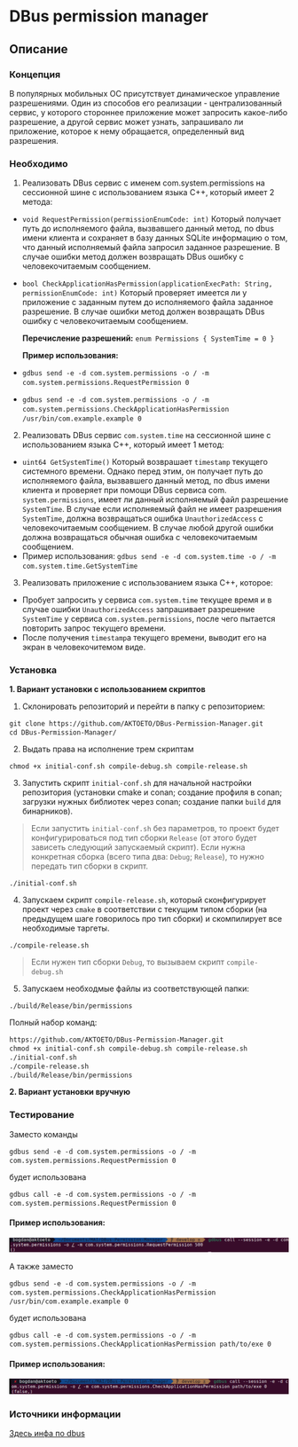 # DBus permission manager

## Описание
### Концепция
В популярных мобильных ОС присутствует динамическое управление разрешениями. Один из способов его реализации - централизованный
сервис, у которого стороннее приложение может запросить какое-либо разрешение, а другой сервис может узнать, запрашивало ли приложение,
которое к нему обращается, определенный вид разрешения.

### Необходимо

1. Реализовать DBus сервис с именем com.system.permissions на сессионной шине с использованием языка C++, который имеет 2
метода:
- `void RequestPermission(permissionEnumCode: int)`
Который получает путь до исполняемого файла, вызвавшего данный метод, по dbus имени клиента и сохраняет в базу данных SQLite информацию о том, что данный исполняемый файла запросил заданное
разрешение. В случае ошибки метод должен возвращать DBus ошибку с человекочитаемым сообщением.
- `bool CheckApplicationHasPermission(applicationExecPath: String, permissionEnumCode: int)`
Который проверяет имеется ли у приложение с заданным путем до исполняемого файла заданное разрешение. В случае
ошибки метод должен возвращать DBus ошибку с человекочитаемым сообщением.

    **Перечисление разрешений:**
`enum Permissions { SystemTime = 0 }`

    **Пример использования:**
- `gdbus send -e -d com.system.permissions -o / -m com.system.permissions.RequestPermission 0`
- `gdbus send -e -d com.system.permissions -o / -m com.system.permissions.CheckApplicationHasPermission /usr/bin/com.example.example 0`
2. Реализовать DBus сервис `com.system.time` на сессионной шине с использованием языка C++, который имеет 1 метод:
- `uint64 GetSystemTime()`
Который возврашает `timestamp` текущего системного времени. Однако перед этим, он получает путь до исполняемого файла,
вызвавшего данный метод, по dbus имени клиента и проверяет при помощи DBus сервиса com.
`system.permissions`, имеет ли данный исполняемый файл разрешение `SystemTime`. В случае если исполняемый файл не
имеет разрешения `SystemTime`, должна возвращаться ошибка `UnauthorizedAccess` с человекочитаемым сообщением. В
случае любой другой ошибки должна возвращаться обычная ошибка с человекочитаемым сообщением.
- Пример использования:
`gdbus send -e -d com.system.time -o / -m com.system.time.GetSystemTime`
3. Реализовать приложение с использованием языка C++, которое:
- Пробует запросить у сервиса `com.system.time` текущее время и в случае ошибки `UnauthorizedAccess` запрашивает
разрешение `SystemTime` у сервиса `com.system.permissions`, после чего пытается повторить запрос текущего времени.
- После получения `timestamp`a текущего времени, выводит его на экран в человекочитемом виде.

### Установка

**1. Вариант установки с использованием скриптов**

1. Склонировать репозиторий и перейти в папку с репозиторием:
```
git clone https://github.com/AKTOETO/DBus-Permission-Manager.git
cd DBus-Permission-Manager/
```
2. Выдать права на исполнение трем скриптам
```
chmod +x initial-conf.sh compile-debug.sh compile-release.sh 
```
3. Запустить скрипт `initial-conf.sh` для начальной настройки репозитория (установки cmake и conan; создание профиля в conan; загрузки нужных библиотек через conan; создание папки `build` для бинарников). 
> Если запустить `initial-conf.sh` без параметров, то проект будет конфигурироваться под тип сборки `Release` (от этого будет зависеть следующий запускаемый скрипт). Если нужна конкретная сборка (всего типа два: `Debug`; `Release`), то нужно передать тип сборки в скрипт.
```
./initial-conf.sh
```
4. Запускаем скрипт `compile-release.sh`, который сконфигурирует проект через `cmake` в соответствии с текущим типом сборки (на предыдущем шаге говорилось про тип сборки) и скомпилирует все необходимые таргеты.
```
./compile-release.sh
```
> Если нужен тип сборки `Debug`, то вызываем скрипт `compile-debug.sh`
5. Запускаем необходмые файлы из соответствующей папки:
```
./build/Release/bin/permissions
```

Полный набор команд:
```
https://github.com/AKTOETO/DBus-Permission-Manager.git
chmod +x initial-conf.sh compile-debug.sh compile-release.sh 
./initial-conf.sh
./compile-release.sh
./build/Release/bin/permissions
```

**2. Вариант установки вручную**


### Тестирование
Заместо команды 
```
gdbus send -e -d com.system.permissions -o / -m com.system.permissions.RequestPermission 0
```
будет использована
```
gdbus call -e -d com.system.permissions -o / -m com.system.permissions.RequestPermission 0
```

#### Пример использования:
![](doc/RequestPermission.png)

А также заместо
```
gdbus send -e -d com.system.permissions -o / -m com.system.permissions.CheckApplicationHasPermission
/usr/bin/com.example.example 0
```
будет использована
```
gdbus call -e -d com.system.permissions -o / -m com.system.permissions.CheckApplicationHasPermission path/to/exe 0
```
#### Пример использования:
![](doc/CheckApplicationHasPermission.png)

### Источники информации
[Здесь инфа по dbus](https://github.com/Kistler-Group/sdbus-cpp/blob/master/docs/using-sdbus-c++.md)
